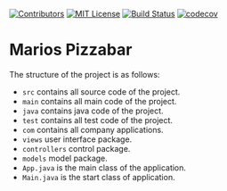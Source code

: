 [![Contributors][contributors-shield]][contributors-url]
[![MIT License][license-shield]][license-url]
[![Build Status][build-shield]][build-url]
[![codecov][codecov-shield]][codecov-url]
# Marios Pizzabar

The structure of the project is as follows:

* `src` contains all source code of the project.
* `main` contains all main code of the project.
* `java` contains java code of the project.
* `test` contains all test code of the project.
* `com` contains all company applications.
* `views` user interface package.
* `controllers` control package.
* `models` model package.
* `App.java` is the main class of the application.
* `Main.java` is the start class of application.

[contributors-shield]: https://img.shields.io/github/contributors/MathiasReker/Marios-Pizzabar.svg
[contributors-url]: https://github.com/MathiasReker/Marios-Pizzabar/graphs/contributors

[license-shield]: https://img.shields.io/github/license/MathiasReker/Marios-Pizzabar.svg
[license-url]: https://github.com/MathiasReker/Marios-Pizzabar/blob/develop/LICENSE

[build-shield]: https://travis-ci.com/MathiasReker/Marios-Pizzabar.svg?branch=develop
[build-url]: https://travis-ci.com/MathiasReker/Marios-Pizzabar

[codecov-shield]: https://codecov.io/gh/MathiasReker/Marios-Pizzabar/branch/develop/graph/badge.svg?token=LFT28TAOWA
[codecov-url]: https://codecov.io/gh/MathiasReker/Marios-Pizzabar
